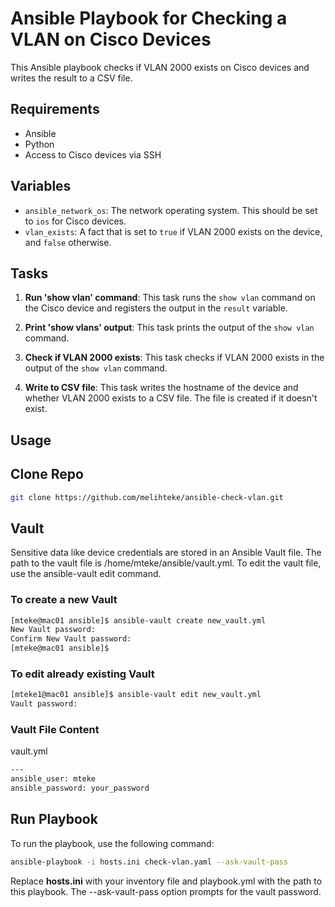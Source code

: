 # Ansible Playbook for Checking a VLAN on Cisco Devices

This Ansible playbook checks if VLAN 2000 exists on Cisco devices and writes the result to a CSV file.

## Requirements

- Ansible
- Python
- Access to Cisco devices via SSH

## Variables

- `ansible_network_os`: The network operating system. This should be set to `ios` for Cisco devices.
- `vlan_exists`: A fact that is set to `true` if VLAN 2000 exists on the device, and `false` otherwise.

## Tasks

1. **Run 'show vlan' command**: This task runs the `show vlan` command on the Cisco device and registers the output in the `result` variable.

2. **Print 'show vlans' output**: This task prints the output of the `show vlan` command.

3. **Check if VLAN 2000 exists**: This task checks if VLAN 2000 exists in the output of the `show vlan` command.

4. **Write to CSV file**: This task writes the hostname of the device and whether VLAN 2000 exists to a CSV file. The file is created if it doesn't exist.

## Usage

## Clone Repo
```sh
git clone https://github.com/melihteke/ansible-check-vlan.git
```

## Vault
Sensitive data like device credentials are stored in an Ansible Vault file. The path to the vault file is /home/mteke/ansible/vault.yml. To edit the vault file, use the ansible-vault edit command.

### To create a new Vault 
```sh
[mteke@mac01 ansible]$ ansible-vault create new_vault.yml
New Vault password: 
Confirm New Vault password: 
[mteke@mac01 ansible]$ 
```

### To edit already existing Vault
```sh
[mteke1@mac01 ansible]$ ansible-vault edit new_vault.yml
Vault password: 
```

### Vault File Content
vault.yml
```sh
---
ansible_user: mteke
ansible_password: your_password
```

## Run Playbook
To run the playbook, use the following command:
```bash
ansible-playbook -i hosts.ini check-vlan.yaml --ask-vault-pass
```
Replace **hosts.ini** with your inventory file and playbook.yml with the path to this playbook. The --ask-vault-pass option prompts for the vault password.




